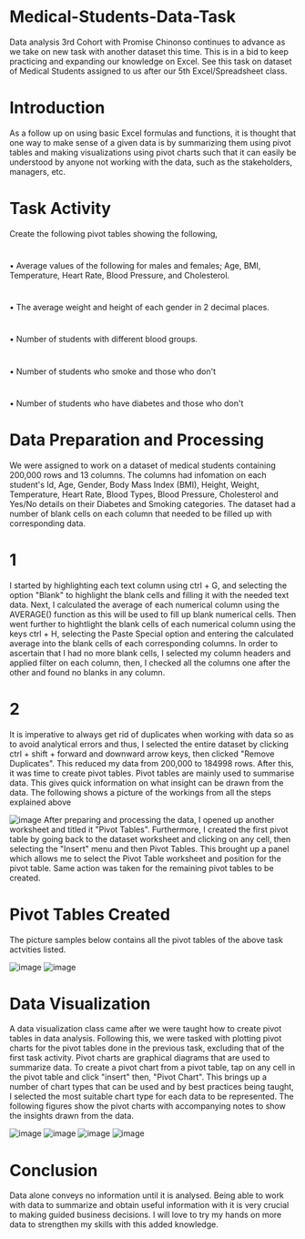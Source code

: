 # Medical-Students-Data-Task
Data analysis 3rd Cohort with Promise Chinonso continues to advance as we take on new task with another dataset this time. This is in a bid to keep practicing and expanding our knowledge on Excel. See this task on dataset of Medical Students assigned to us after our 5th Excel/Spreadsheet class.
# Introduction
As a follow up on using basic Excel formulas and functions, it is thought that one way to make sense of a given data is by summarizing them using pivot tables and making visualizations using pivot charts such that it can easily be understood by anyone not working with the data, such as the stakeholders, managers, etc.
# Task Activity
Create the following pivot tables showing the following,
#
• Average values of the following for males and females; Age, BMI, Temperature, Heart Rate, Blood Pressure, and Cholesterol. 
#
• The average weight and height of each gender in 2 decimal places.
#
• Number of students with different blood groups.
#
• Number of students who smoke and those who don't
#
• Number of students who have diabetes and those who don't
# Data Preparation and Processing
We were assigned to work on a dataset of medical students containing 200,000 rows and 13 columns. The columns had infomation on each student's Id, Age, Gender, Body Mass Index (BMI), Height, Weight, Temperature, Heart Rate, Blood Types, Blood Pressure, Cholesterol and Yes/No details on their Diabetes and Smoking categories. The dataset had a number of blank cells on each column that needed to be filled up with corresponding data.
# 1
I started by highlighting each text column using ctrl + G, and selecting the option "Blank" to highlight the blank cells and filling it with the needed text data. Next, I calculated the average of each numerical column using the AVERAGE() function as this will be used to fill up blank numerical cells. Then went further to hightlight the blank cells of each numerical column using the keys ctrl + H, selecting the Paste Special option and entering the calculated average into the blank cells of each corresponding columns. In order to ascertain that I had no more blank cells, I selected my column headers and applied filter on each column, then, I checked all the columns one after the other and found no blanks in any column.
# 2
It is imperative to always get rid of duplicates when working with data so as to avoid analytical errors and thus, I selected the entire dataset by clicking ctrl + shift + forward and downward arrow keys, then clicked "Remove Duplicates". This reduced my data from 200,000 to 184998 rows. After this, it was time to create pivot tables. Pivot tables are mainly used to summarise data. This gives quick information on what insight can be drawn from the data. The following shows a picture of the workings from all the steps explained above

![image](https://github.com/dianeanalyst/Medical-Students-Data-Task/assets/120665115/6fc0cf0f-0993-475d-bc83-b7360a08cc5e)
After preparing and processing the data, I opened up another worksheet and titled it "Pivot Tables". Furthermore, I created the first pivot table by going back to the dataset worksheet and clicking on any cell, then selecting the "Insert" menu and then Pivot Tables. This brought up a panel which allows me to select the Pivot Table worksheet and position for the pivot table. Same action was taken for the remaining pivot tables to be created.
# Pivot Tables Created
The picture samples below contains all the pivot tables of the above task actvities listed.

![image](https://github.com/dianeanalyst/Medical-Students-Data-Task/assets/120665115/2e24d2a2-5ce1-42c3-b9dd-f73cda5f8455)
![image](https://github.com/dianeanalyst/Medical-Students-Data-Task/assets/120665115/52846ee3-a55d-48f5-b176-aaedffd8368b)

# Data Visualization
A data visualization class came after we were taught how to create pivot tables in data analysis. Following this, we were tasked with plotting pivot charts for the pivot tables done in the previous task, excluding that of the first task activity. Pivot charts are graphical diagrams that are used to summarize data. To create a pivot chart from a pivot table, tap on any cell in the pivot table and click "insert" then, "Pivot Chart". This brings up a number of chart types that can be used and by best practices being taught, I selected the most suitable chart type for each data to be represented. The following figures show the pivot charts with accompanying notes to show the insights drawn from the data.

![image](https://github.com/dianeanalyst/Medical-Students-Data-Task/assets/120665115/6545eeca-79ac-4131-8ad0-4a9caac9ecf1)
![image](https://github.com/dianeanalyst/Medical-Students-Data-Task/assets/120665115/619e85fc-9c41-411d-8765-94e1829e1cbc)
![image](https://github.com/dianeanalyst/Medical-Students-Data-Task/assets/120665115/0d559c3f-d70a-4b7a-a9f9-85e0d7abf676)
![image](https://github.com/dianeanalyst/Medical-Students-Data-Task/assets/120665115/a857b48e-2cc6-41e6-a8af-e954534c987b)

# Conclusion
Data alone conveys no information until it is analysed. Being able to work with data to summarize and obtain useful information with it is very crucial to making guided business decisions. I will love to try my hands on more data to strengthen my skills with this added knowledge. 
